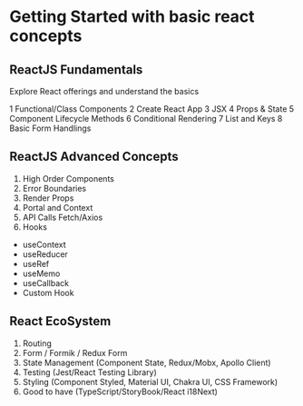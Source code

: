 # Getting Started with basic react concepts

## ReactJS Fundamentals
Explore React offerings and understand the basics

1 Functional/Class Components
2 Create React App
3 JSX
4 Props & State
5 Component Lifecycle Methods
6 Conditional Rendering
7 List and Keys
8 Basic Form Handlings

## ReactJS Advanced Concepts

1. High Order Components
2. Error Boundaries
3. Render Props
4. Portal and Context
5. API Calls Fetch/Axios
6. Hooks
- useContext
- useReducer
- useRef
- useMemo
- useCallback
- Custom Hook

## React EcoSystem
1. Routing
2. Form / Formik / Redux Form
3. State Management (Component State, Redux/Mobx, Apollo Client)
4. Testing (Jest/React Testing Library)
5. Styling (Component Styled, Material UI, Chakra UI, CSS Framework)
6. Good to have (TypeScript/StoryBook/React i18Next)

